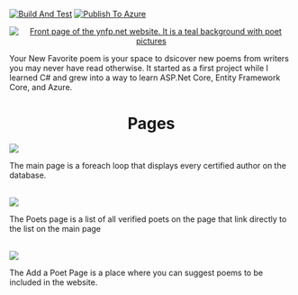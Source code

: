 [![Build And Test](https://github.com/MetzinAround/Your-New-Favorite-Poem/actions/workflows/BuildAndTest.yml/badge.svg)](https://github.com/MetzinAround/Your-New-Favorite-Poem/actions/workflows/BuildAndTest.yml) [![Publish To Azure](https://github.com/MetzinAround/Your-New-Favorite-Poem/actions/workflows/PublishToAzure.yml/badge.svg)](https://github.com/MetzinAround/Your-New-Favorite-Poem/actions/workflows/PublishToAzure.yml)

<div align="center">
  <a href="https://www.ynfp.net" target= "_blank"><img src ="https://user-images.githubusercontent.com/65838556/110222511-ba46c780-7ea0-11eb-82b1-91759a8b27e3.png" alt="Front page of the ynfp.net website. It is a teal background with poet pictures"></a>
</div>

<p> Your New Favorite poem is your space to dsicover new poems from writers you may never have read otherwise. It started as a first project while I learned C# and grew into a way to learn ASP.Net Core, Entity Framework Core, and Azure. </p>

<div align="center"> <h1 align="center"> Pages </h1></div>

<img src ="https://user-images.githubusercontent.com/65838556/108634879-d7fc4180-7449-11eb-9963-84fc1115f2b3.png">
<p> The main page is a foreach loop that displays every certified author on the database. </p>
</br>
<img src ="https://user-images.githubusercontent.com/65838556/110222567-2d503e00-7ea1-11eb-9966-1ee2604b8a9e.png">
<p> The Poets page is a list of all verified poets on the page that link directly to the list on the main page </p>
</br>
<img src ="https://user-images.githubusercontent.com/65838556/110222590-4f49c080-7ea1-11eb-8244-575a6190d2db.png">
<p> The Add a Poet Page is a place where you can suggest poems to be included in the website. </p>
